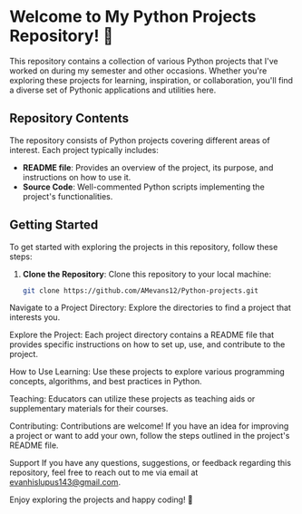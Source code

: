 # Welcome to My Python Projects Repository! 🐍

This repository contains a collection of various Python projects that I've worked on during my semester and other occasions. Whether you're exploring these projects for learning, inspiration, or collaboration, you'll find a diverse set of Pythonic applications and utilities here.

## Repository Contents

The repository consists of Python projects covering different areas of interest. Each project typically includes:
 
- **README file**: Provides an overview of the project, its purpose, and instructions on how to use it. 
- **Source Code**: Well-commented Python scripts implementing the project's functionalities.
 
## Getting Started

To get started with exploring the projects in this repository, follow these steps:

1. **Clone the Repository**: Clone this repository to your local machine:

   ```sh
   git clone https://github.com/AMevans12/Python-projects.git
Navigate to a Project Directory: Explore the directories to find a project that interests you.

Explore the Project: Each project directory contains a README file that provides specific instructions on how to set up, use, and contribute to the project.

How to Use
Learning: Use these projects to explore various programming concepts, algorithms, and best practices in Python.

Teaching: Educators can utilize these projects as teaching aids or supplementary materials for their courses.

Contributing: Contributions are welcome! If you have an idea for improving a project or want to add your own, follow the steps outlined in the project's README file.

Support
If you have any questions, suggestions, or feedback regarding this repository, feel free to reach out to me via email at evanhislupus143@gmail.com.

Enjoy exploring the projects and happy coding! 🚀
